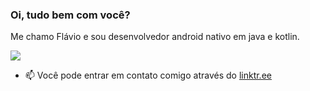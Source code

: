 ### Oi, tudo bem com você?
Me chamo Flávio e sou desenvolvedor android nativo em java e kotlin. 

<div>
  <a href="https://github.com/flavio-junior">
  <img align="center" src="https://github-readme-stats.vercel.app/api/pin/?username=flavio-junior&show_icons=true&theme=radical" />
  </a>
</div>  

- 📫 Você pode entrar em contato comigo através do  [linktr.ee](https://linktr.ee/flaviojunior.ofc)
